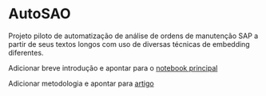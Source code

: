# AutoSAO
Projeto piloto de automatização de análise de ordens de manutenção SAP a partir de seus textos longos com uso de diversas técnicas de embedding diferentes.

Adicionar breve introdução e apontar para o [notebook principal](https://github.com/ThomasAndarilho/AutoSAO/blob/main/main.ipynb)

Adicionar metodologia e apontar para [artigo]()
